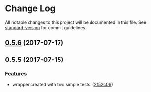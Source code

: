 # Change Log

All notable changes to this project will be documented in this file. See [standard-version](https://github.com/conventional-changelog/standard-version) for commit guidelines.

<a name="0.5.6"></a>
## [0.5.6](https://github.com/kaiu-lab/ng-serializer/compare/v0.5.5...v0.5.6) (2017-07-17)



<a name="0.5.5"></a>
## 0.5.5 (2017-07-15)


### Features

* wrapper created with two simple tests. ([2f52c06](https://github.com/kaiu-lab/ng-serializer/commit/2f52c06))
